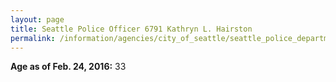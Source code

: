 ```yaml
---
layout: page
title: Seattle Police Officer 6791 Kathryn L. Hairston
permalink: /information/agencies/city_of_seattle/seattle_police_department/copbook/6791/
---
```


**Age as of Feb. 24, 2016:** 33
